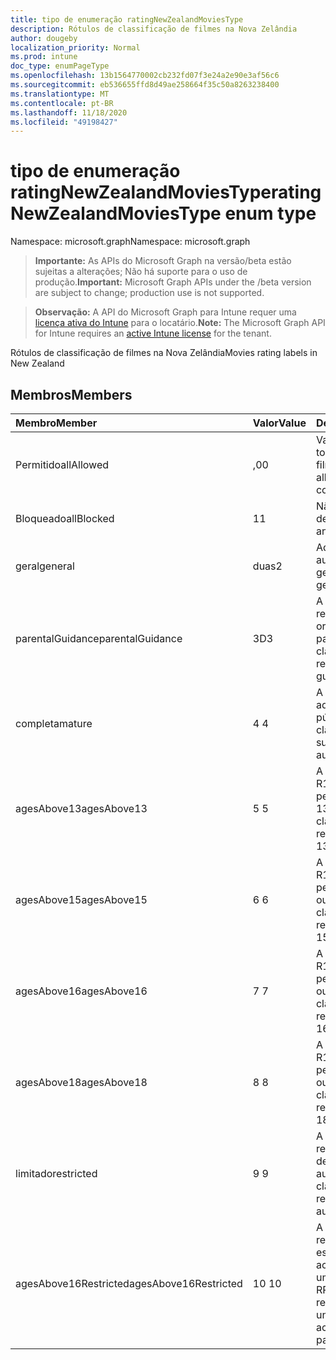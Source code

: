 ```yaml
---
title: tipo de enumeração ratingNewZealandMoviesType
description: Rótulos de classificação de filmes na Nova Zelândia
author: dougeby
localization_priority: Normal
ms.prod: intune
doc_type: enumPageType
ms.openlocfilehash: 13b1564770002cb232fd07f3e24a2e90e3af56c6
ms.sourcegitcommit: eb536655ffd8d49ae258664f35c50a8263238400
ms.translationtype: MT
ms.contentlocale: pt-BR
ms.lasthandoff: 11/18/2020
ms.locfileid: "49198427"
---
```

# <a name="ratingnewzealandmoviestype-enum-type"></a><span data-ttu-id="cec24-103">tipo de enumeração ratingNewZealandMoviesType</span><span class="sxs-lookup"><span data-stu-id="cec24-103">ratingNewZealandMoviesType enum type</span></span>

<span data-ttu-id="cec24-104">Namespace: microsoft.graph</span><span class="sxs-lookup"><span data-stu-id="cec24-104">Namespace: microsoft.graph</span></span>

> <span data-ttu-id="cec24-105">**Importante:** As APIs do Microsoft Graph na versão/beta estão sujeitas a alterações; Não há suporte para o uso de produção.</span><span class="sxs-lookup"><span data-stu-id="cec24-105">**Important:** Microsoft Graph APIs under the /beta version are subject to change; production use is not supported.</span></span>

> <span data-ttu-id="cec24-106">**Observação:** A API do Microsoft Graph para Intune requer uma [licença ativa do Intune](https://go.microsoft.com/fwlink/?linkid=839381) para o locatário.</span><span class="sxs-lookup"><span data-stu-id="cec24-106">**Note:** The Microsoft Graph API for Intune requires an [active Intune license](https://go.microsoft.com/fwlink/?linkid=839381) for the tenant.</span></span>

<span data-ttu-id="cec24-107">Rótulos de classificação de filmes na Nova Zelândia</span><span class="sxs-lookup"><span data-stu-id="cec24-107">Movies rating labels in New Zealand</span></span>

## <a name="members"></a><span data-ttu-id="cec24-108">Membros</span><span class="sxs-lookup"><span data-stu-id="cec24-108">Members</span></span>
|<span data-ttu-id="cec24-109">Membro</span><span class="sxs-lookup"><span data-stu-id="cec24-109">Member</span></span>|<span data-ttu-id="cec24-110">Valor</span><span class="sxs-lookup"><span data-stu-id="cec24-110">Value</span></span>|<span data-ttu-id="cec24-111">Descrição</span><span class="sxs-lookup"><span data-stu-id="cec24-111">Description</span></span>|
|:---|:---|:---|
|<span data-ttu-id="cec24-112">Permitido</span><span class="sxs-lookup"><span data-stu-id="cec24-112">allAllowed</span></span>|<span data-ttu-id="cec24-113">,0</span><span class="sxs-lookup"><span data-stu-id="cec24-113">0</span></span>|<span data-ttu-id="cec24-114">Valor padrão, permitir todo o conteúdo de filmes</span><span class="sxs-lookup"><span data-stu-id="cec24-114">Default value, allow all movies content</span></span>|
|<span data-ttu-id="cec24-115">Bloqueado</span><span class="sxs-lookup"><span data-stu-id="cec24-115">allBlocked</span></span>|<span data-ttu-id="cec24-116">1</span><span class="sxs-lookup"><span data-stu-id="cec24-116">1</span></span>|<span data-ttu-id="cec24-117">Não permitir conteúdo de filmes</span><span class="sxs-lookup"><span data-stu-id="cec24-117">Do not allow any movies content</span></span>|
|<span data-ttu-id="cec24-118">geral</span><span class="sxs-lookup"><span data-stu-id="cec24-118">general</span></span>|<span data-ttu-id="cec24-119">duas</span><span class="sxs-lookup"><span data-stu-id="cec24-119">2</span></span>|<span data-ttu-id="cec24-120">Adequado para audiência geral</span><span class="sxs-lookup"><span data-stu-id="cec24-120">Suitable for general audience</span></span>|
|<span data-ttu-id="cec24-121">parentalGuidance</span><span class="sxs-lookup"><span data-stu-id="cec24-121">parentalGuidance</span></span>|<span data-ttu-id="cec24-122">3D</span><span class="sxs-lookup"><span data-stu-id="cec24-122">3</span></span>|<span data-ttu-id="cec24-123">A classificação PG recomenda orientação dos pais</span><span class="sxs-lookup"><span data-stu-id="cec24-123">The PG classification recommends parental guidance</span></span>|
|<span data-ttu-id="cec24-124">completa</span><span class="sxs-lookup"><span data-stu-id="cec24-124">mature</span></span>|<span data-ttu-id="cec24-125">4 </span><span class="sxs-lookup"><span data-stu-id="cec24-125">4</span></span>|<span data-ttu-id="cec24-126">A classificação M é adequada para o público adulto</span><span class="sxs-lookup"><span data-stu-id="cec24-126">The M classification is suitable for mature audience</span></span>|
|<span data-ttu-id="cec24-127">agesAbove13</span><span class="sxs-lookup"><span data-stu-id="cec24-127">agesAbove13</span></span>|<span data-ttu-id="cec24-128">5 </span><span class="sxs-lookup"><span data-stu-id="cec24-128">5</span></span>|<span data-ttu-id="cec24-129">A classificação do R13 é restrita às pessoas com mais de 13 anos</span><span class="sxs-lookup"><span data-stu-id="cec24-129">The R13 classification is restricted to persons 13 years and over</span></span>|
|<span data-ttu-id="cec24-130">agesAbove15</span><span class="sxs-lookup"><span data-stu-id="cec24-130">agesAbove15</span></span>|<span data-ttu-id="cec24-131">6 </span><span class="sxs-lookup"><span data-stu-id="cec24-131">6</span></span>|<span data-ttu-id="cec24-132">A classificação do R15 é restrita a pessoas de 15 anos ou mais</span><span class="sxs-lookup"><span data-stu-id="cec24-132">The R15 classification is restricted to persons 15 years and over</span></span>|
|<span data-ttu-id="cec24-133">agesAbove16</span><span class="sxs-lookup"><span data-stu-id="cec24-133">agesAbove16</span></span>|<span data-ttu-id="cec24-134">7 </span><span class="sxs-lookup"><span data-stu-id="cec24-134">7</span></span>|<span data-ttu-id="cec24-135">A classificação do R16 é restrita a pessoas com 16 anos ou mais</span><span class="sxs-lookup"><span data-stu-id="cec24-135">The R16 classification is restricted to persons 16 years and over</span></span>|
|<span data-ttu-id="cec24-136">agesAbove18</span><span class="sxs-lookup"><span data-stu-id="cec24-136">agesAbove18</span></span>|<span data-ttu-id="cec24-137">8 </span><span class="sxs-lookup"><span data-stu-id="cec24-137">8</span></span>|<span data-ttu-id="cec24-138">A classificação do R18 é restrita a pessoas de 18 anos ou mais</span><span class="sxs-lookup"><span data-stu-id="cec24-138">The R18 classification is restricted to persons 18 years and over</span></span>|
|<span data-ttu-id="cec24-139">limitado</span><span class="sxs-lookup"><span data-stu-id="cec24-139">restricted</span></span>|<span data-ttu-id="cec24-140">9 </span><span class="sxs-lookup"><span data-stu-id="cec24-140">9</span></span>|<span data-ttu-id="cec24-141">A classificação R é restrita a uma determinada audiência</span><span class="sxs-lookup"><span data-stu-id="cec24-141">The R classification is restricted to a certain audience</span></span>|
|<span data-ttu-id="cec24-142">agesAbove16Restricted</span><span class="sxs-lookup"><span data-stu-id="cec24-142">agesAbove16Restricted</span></span>|<span data-ttu-id="cec24-143">10 </span><span class="sxs-lookup"><span data-stu-id="cec24-143">10</span></span>|<span data-ttu-id="cec24-144">A classificação RP16 requer que os espectadores de 16 acompanhados por um pai ou adulto</span><span class="sxs-lookup"><span data-stu-id="cec24-144">The RP16 classification requires viewers under 16 accompanied by a parent or an adult</span></span>|




